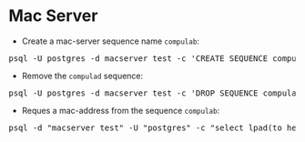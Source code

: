 # Mac Server

* Create a mac-server sequence name `compulab`:
<pre>
psql -U postgres -d macserver_test -c 'CREATE SEQUENCE compulab MINVALUE 500 MAXVALUE 1000 START 500'
</pre>

* Remove the `compulad` sequence:
<pre>
psql -U postgres -d macserver_test -c 'DROP SEQUENCE compulab'
</pre>

* Reques a mac-address from the sequence `compulab`:
<pre>
psql -d "macserver_test" -U "postgres" -c "select lpad(to_hex(nextval('compulab')), 12, '0')::macaddr"
</pre>
